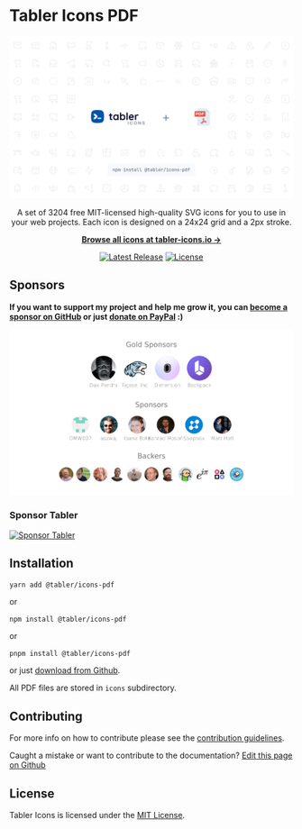 # Tabler Icons PDF

<p align="center">
  <img src="https://raw.githubusercontent.com/tabler/tabler-icons/master/.github/packages/og-package-pdf.png" alt="Tabler Icons" width="838">
</p>

<p align="center">
    A set of <!--icons-count-->3204<!--/icons-count--> free MIT-licensed high-quality SVG icons for you to use in your web projects. Each icon is designed on a 24x24 grid and a 2px stroke.
<p>

<p align="center">
  <a href="https://tabler-icons.io/"><strong>Browse all icons at tabler-icons.io &rarr;</strong></a>
</p>

<p align="center">
    <a href="https://github.com/tabler/tabler-icons/releases"><img src="https://img.shields.io/npm/v/@tabler/icons" alt="Latest Release"></a>
    <a href="https://github.com/tabler/tabler-icons/blob/master/LICENSE"><img src="https://img.shields.io/npm/l/@tabler/icons.svg" alt="License"></a>
</p>

## Sponsors

**If you want to support my project and help me grow it, you can [become a sponsor on GitHub](https://github.com/sponsors/codecalm) or just [donate on PayPal](https://paypal.me/codecalm) :)**

<a href="https://github.com/sponsors/codecalm">
  <img src='https://raw.githubusercontent.com/tabler/static/main/sponsors.png'>
</a>

### Sponsor Tabler

<a href="https://github.com/sponsors/codecalm" target="_blank"><img src="https://github.com/tabler/tabler/raw/dev/src/static/sponsor-banner-readme.png?raw=true" alt="Sponsor Tabler" /></a>

## Installation

```
yarn add @tabler/icons-pdf
```

or

```
npm install @tabler/icons-pdf
```

or

```
pnpm install @tabler/icons-pdf
```

or just [download from Github](https://github.com/tabler/tabler-icons/releases).

All PDF files are stored in `icons` subdirectory.

## Contributing

For more info on how to contribute please see the [contribution guidelines](https://github.com/tabler/tabler-icons/blob/main/CONTRIBUTING.md).

Caught a mistake or want to contribute to the documentation? [Edit this page on Github](https://github.com/tabler/tabler-icons/blob/main/packages/icons-pdf/README.md)

## License

Tabler Icons is licensed under the [MIT License](https://github.com/tabler/tabler-icons/blob/master/LICENSE).
